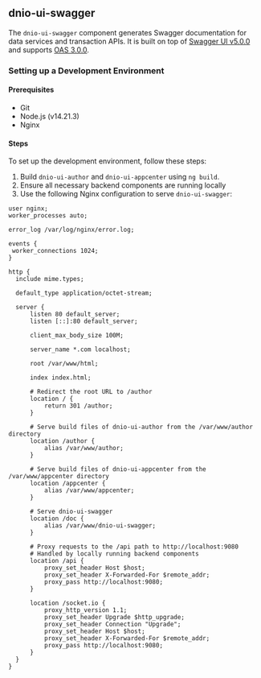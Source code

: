 ## dnio-ui-swagger

The `dnio-ui-swagger` component generates Swagger documentation for data services and transaction APIs. It is built on top of [Swagger UI v5.0.0](https://github.com/swagger-api/swagger-ui/releases/tag/v5.0.0) and supports [OAS 3.0.0](https://github.com/OAI/OpenAPI-Specification/blob/main/versions/3.0.0.md).

### Setting up a Development Environment 
#### Prerequisites
- Git
- Node.js (v14.21.3)
- Nginx
#### Steps
To set up the development environment, follow these steps:
1) Build `dnio-ui-author` and `dnio-ui-appcenter` using `ng build`.
2) Ensure all necessary backend components are running locally
3) Use the following Nginx configuration to serve `dnio-ui-swagger`:
  ```nginx
user nginx;
worker_processes auto;

error_log /var/log/nginx/error.log;

events {
   worker_connections 1024;
}

http {
    include mime.types;

    default_type application/octet-stream;

    server {
        listen 80 default_server;
        listen [::]:80 default_server;

        client_max_body_size 100M;

        server_name *.com localhost;

        root /var/www/html;

        index index.html;

        # Redirect the root URL to /author
        location / {
            return 301 /author;
        }

        # Serve build files of dnio-ui-author from the /var/www/author directory
        location /author {
            alias /var/www/author;
        }

        # Serve build files of dnio-ui-appcenter from the /var/www/appcenter directory
        location /appcenter {
            alias /var/www/appcenter;
        }

        # Serve dnio-ui-swagger 
        location /doc {
            alias /var/www/dnio-ui-swagger;
        }

        # Proxy requests to the /api path to http://localhost:9080
        # Handled by locally running backend components
        location /api {
            proxy_set_header Host $host;
            proxy_set_header X-Forwarded-For $remote_addr;
            proxy_pass http://localhost:9080;
        }

        location /socket.io {
            proxy_http_version 1.1;
            proxy_set_header Upgrade $http_upgrade;
            proxy_set_header Connection "Upgrade";
            proxy_set_header Host $host;
            proxy_set_header X-Forwarded-For $remote_addr;
            proxy_pass http://localhost:9080;
        }
    }
}

  ```
